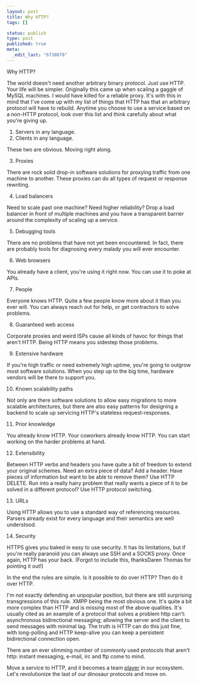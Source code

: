 ```yaml
--- 
layout: post
title: Why HTTP?
tags: []

status: publish
type: post
published: true
meta: 
  _edit_last: "6738078"
---
```

Why HTTP?

The world doesn't need another arbitrary binary protocol. Just use HTTP. Your life will be simpler. Originally this came up when scaling a gaggle of MySQL machines. I would have killed for a reliable proxy. It's with this in mind that I've come up with my list of things that HTTP has that an arbitrary protocol will have to rebuild. Anytime you choose to use a service based on a non-HTTP protocol, look over this list and think carefully about what you're giving up.

1. Servers in any language.
2. Clients in any language.

These two are obvious. Moving right along.

3. Proxies

There are rock solid drop-in software solutions for proxying traffic from one machine to another. These proxies can do all types of request or response rewriting.

4. Load balancers

Need to scale past one machine? Need higher reliability? Drop a load balancer in front of multiple machines and you have a transparent barrier around the complexity of scaling up a service.

5. Debugging tools

There are no problems that have not yet been encountered. In fact, there are probably tools for diagnosing every malady you will ever encounter.

6. Web browsers

You already have a client, you're using it right now. You can use it to poke at APIs.

7. People

Everyone knows HTTP. Quite a few people know more about it than you ever will. You can always reach out for help, or get contractors to solve problems.

8. Guaranteed web access

Corporate proxies and weird ISPs cause all kinds of havoc for things that aren't HTTP. Being HTTP means you sidestep those problems.

9. Extensive hardware

If you're high traffic or need extremely high uptime, you're going to outgrow most software solutions. When you step up to the big time, hardware vendors will be there to support you.

10. Known scalability paths

Not only are there software solutions to allow easy migrations to more scalable architectures, but there are also easy patterns for designing a backend to scale up servicing HTTP's stateless request-responses.

11. Prior knowledge

You already know HTTP. Your coworkers already know HTTP. You can start working on the harder problems at hand.

12. Extensibility

Between HTTP verbs and headers you have quite a bit of freedom to extend your original schemes. Need an extra piece of data? Add a header. Have pieces of information but want to be able to remove them? Use HTTP DELETE. Run into a really hairy problem that really wants a piece of it to be solved in a different protocol? Use HTTP protocol switching.

13. URLs

Using HTTP allows you to use a standard way of referencing resources. Parsers already exist for every language and their semantics are well understood.

14. Security

HTTPS gives you baked in easy to use security. It has its limitations, but if you're really paranoid you can always use SSH and a SOCKS proxy. Once again, HTTP has your back. (Forgot to include this, thanksDaren Thomas for pointing it out!)

In the end the rules are simple. Is it possible to do over HTTP? Then do it over HTTP.

I'm not exactly defending an unpopular position, but there are still surprising transgressions of this rule. XMPP being the most obvious one. It's quite a bit more complex than HTTP and is missing most of the above qualities. It's usually cited as an example of a protocol that solves a problem http can't: asynchronous bidirectional messaging; allowing the server and the client to send messages with minimal lag. The truth is HTTP can do this just fine, with long-polling and HTTP keep-alive you can keep a persistent bidirectional connection open.

There are an ever slimming number of commonly used protocols that aren't http: instant messaging, e-mail, irc and ftp come to mind.

Move a service to HTTP, and it becomes a team <a href="http://timothyfitz.wordpress.com/2009/02/09/what-webhooks-are-and-why-you-should-care/">player</a> in our ecosystem. Let's revolutionize the last of our dinosaur protocols and move on.
